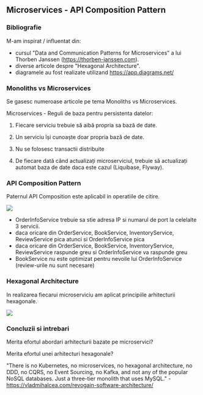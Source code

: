 ## Microservices - API Composition Pattern

### Bibliografie

M-am inspirat / influentat din:

- cursul "Data and Communication Patterns for Microservices" a lui Thorben Janssen (https://thorben-janssen.com).
- diverse articole despre "Hexagonal Architecture".
- diagramele au fost realizate utilizand https://app.diagrams.net/

### Monoliths vs Microservices

Se gasesc numeroase articole pe tema Monoliths vs Microservices.

Microservices - Reguli de baza pentru persistenta datelor:

1.  Fiecare serviciu trebuie să aibă propria sa bază de date.

2.  Un serviciu își cunoaște doar propria bază de date.

3.  Nu se folosesc transactii distribuite

4.  De fiecare dată când actualizați microserviciul, trebuie să actualizați automat baza de date daca este cazul (Liquibase, Flyway).

### API Composition Pattern

Paternul API Composition este aplicabil in operatiile de citire.

![](https://github.com/dgpavel/dcpm/blob/main/API%20Composition/api-composition.jpg)

- OrderInfoService trebuie sa stie adresa IP si numarul de port la celelalte 3 servicii.
- daca oricare din OrderService, BookService, InventoryService, ReviewService pica atunci si OrderInfoService pica
- daca oricare din OrderService, BookService, InventoryService, ReviewService raspunde greu si OrderInfoService va raspunde greu
- BookService nu este optimizat pentru nevoile lui OrderInfoService (review-urile nu sunt necesare)

### Hexagonal Architecture

In realizarea fiecarui microserviciu am aplicat principiile arhitecturii hexagonale.

![](https://github.com/dgpavel/dcpm/blob/main/API%20Composition/bookservice-hexagonal.jpg)

### Concluzii si intrebari

Merita efortul abordari arhitecturii bazate pe microservici?

Merita efortul unei arhitecturi hexagonale?

"There is no Kubernetes, no microservices, no hexagonal architecture, no DDD, no CQRS, no Event Sourcing, no Kafka, and not any of the popular NoSQL databases. Just a three-tier monolith that uses MySQL." - https://vladmihalcea.com/revogain-software-architecture/
